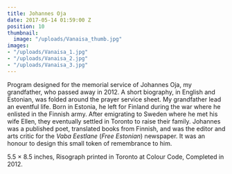 ```yaml
---
title: Johannes Oja
date: 2017-05-14 01:59:00 Z
position: 10
thumbnail:
  image: "/uploads/Vanaisa_thumb.jpg"
images:
- "/uploads/Vanaisa_1.jpg"
- "/uploads/Vanaisa_2.jpg"
- "/uploads/Vanaisa_3.jpg"
---
```


Program designed for the memorial service of Johannes Oja, my grandfather, who passed away in 2012. A short biography, in English and Estonian, was folded around the prayer service sheet. My grandfather lead an eventful life. Born in Estonia, he left for Finland during the war where he enlisted in the Finnish army. After emigrating to Sweden where he met his wife Ellen, they eventually settled in Toronto to raise their family. Johannes was a published poet, translated books from Finnish, and was the editor and arts critic for the *Vaba Eestlane* (*Free Estonian*) newspaper. It was an honour to design this small token of remembrance to him.

5.5 × 8.5 inches, Risograph printed in Toronto at Colour Code, Completed in 2012.